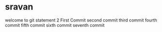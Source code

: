 # sravan
welcome to git
statement 2
First Commit
second commit
third commit
fourth commit
fifth commit
sixth commit
seventh commit

